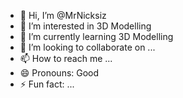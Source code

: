 - 👋 Hi, I’m @MrNicksiz
- 👀 I’m interested in 3D Modelling
- 🌱 I’m currently learning 3D Modelling
- 💞️ I’m looking to collaborate on ...
- 📫 How to reach me ...
- 😄 Pronouns: Good
- ⚡ Fun fact: ...

<!---
MrNicksiz/MrNicksiz is a ✨ special ✨ repository because its `README.md` (this file) appears on your GitHub profile.
You can click the Preview link to take a look at your changes.
--->
